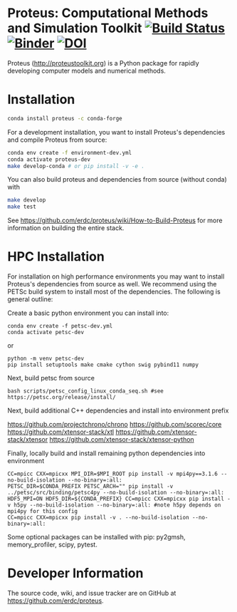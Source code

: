 # Proteus: Computational Methods and Simulation Toolkit [![Build Status](https://travis-ci.com/cekees/proteus.svg?branch=main)](https://app.travis-ci.com/github/cekees/proteus) [![Binder](https://mybinder.org/badge_logo.svg)](https://mybinder.org/v2/gh/erdc/proteus_tutorial/master?filepath=index.ipynb)  [![DOI](https://zenodo.org/badge/2212385.svg)](https://zenodo.org/badge/latestdoi/2212385)


Proteus (http://proteustoolkit.org) is a Python package for
rapidly developing computer models and numerical methods.

# Installation



```bash
conda install proteus -c conda-forge
```

For a development installation, you want to install Proteus's dependencies and compile Proteus from source:

```bash
conda env create -f environment-dev.yml
conda activate proteus-dev
make develop-conda # or pip install -v -e .
```

You can also build proteus and dependencies from source (without conda) with 

```bash
make develop
make test
```

See https://github.com/erdc/proteus/wiki/How-to-Build-Proteus for more information on building the entire stack.

# HPC Installation

For installation on high performance environments you may want to install Proteus's dependencies from source as well. We recommend using the PETSc build system to install most of the dependencies. The following is general outline:

Create a basic python environment you can install into:

```
conda env create -f petsc-dev.yml
conda activate petsc-dev
```

or

```
python -m venv petsc-dev
pip install setuptools make cmake cython swig pybind11 numpy
```

Next, build petsc from source

```
bash scripts/petsc_config_linux_conda_seq.sh #see https://petsc.org/release/install/
```

Next, build additional C++ dependencies and install into environment prefix

https://github.com/projectchrono/chrono
https://github.com/scorec/core
https://github.com/xtensor-stack/xtl
https://github.com/xtensor-stack/xtensor
https://github.com/xtensor-stack/xtensor-python

Finally, locally build and install remaining python dependencies into environment

```
CC=mpicc CXX=mpicxx MPI_DIR=$MPI_ROOT pip install -v mpi4py==3.1.6 --no-build-isolation --no-binary=:all:
PETSC_DIR=$CONDA_PREFIX PETSC_ARCH="" pip install -v ../petsc/src/binding/petsc4py --no-build-isolation --no-binary=:all:
HDF5_MPI=ON HDF5_DIR=${CONDA_PREFIX} CC=mpicc CXX=mpicxx pip install -v h5py --no-build-isolation --no-binary=:all: #note h5py depends on mpi4py for this config
CC=mpicc CXX=mpicxx pip install -v . --no-build-isolation --no-binary=:all:
```

Some optional packages can be installed with pip: py2gmsh, memory_profiler, scipy, pytest.

# Developer Information

The source code, wiki, and issue tracker are on GitHub at
https://github.com/erdc/proteus.
